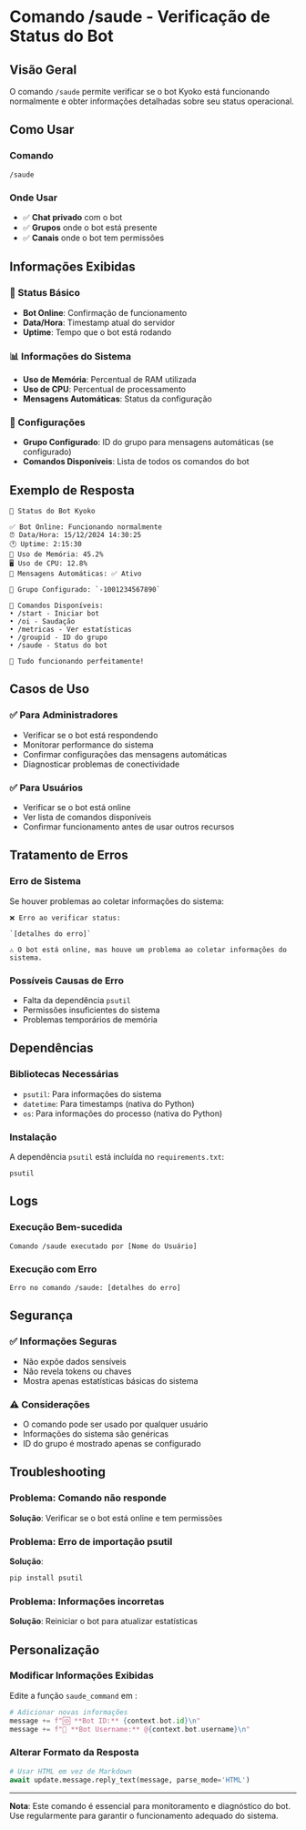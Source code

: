 # Comando /saude - Verificação de Status do Bot

## Visão Geral

O comando `/saude` permite verificar se o bot Kyoko está funcionando normalmente e obter informações detalhadas sobre seu status operacional.

## Como Usar

### Comando
```
/saude
```

### Onde Usar
- ✅ **Chat privado** com o bot
- ✅ **Grupos** onde o bot está presente
- ✅ **Canais** onde o bot tem permissões

## Informações Exibidas

### 🤖 Status Básico
- **Bot Online**: Confirmação de funcionamento
- **Data/Hora**: Timestamp atual do servidor
- **Uptime**: Tempo que o bot está rodando

### 📊 Informações do Sistema
- **Uso de Memória**: Percentual de RAM utilizada
- **Uso de CPU**: Percentual de processamento
- **Mensagens Automáticas**: Status da configuração

### 🎯 Configurações
- **Grupo Configurado**: ID do grupo para mensagens automáticas (se configurado)
- **Comandos Disponíveis**: Lista de todos os comandos do bot

## Exemplo de Resposta

```
🤖 Status do Bot Kyoko

✅ Bot Online: Funcionando normalmente
⏰ Data/Hora: 15/12/2024 14:30:25
🕐 Uptime: 2:15:30
💾 Uso de Memória: 45.2%
🖥️ Uso de CPU: 12.8%
📢 Mensagens Automáticas: ✅ Ativo

🎯 Grupo Configurado: `-1001234567890`

🔄 Comandos Disponíveis:
• /start - Iniciar bot
• /oi - Saudação
• /metricas - Ver estatísticas
• /groupid - ID do grupo
• /saude - Status do bot

💚 Tudo funcionando perfeitamente!
```

## Casos de Uso

### ✅ Para Administradores
- Verificar se o bot está respondendo
- Monitorar performance do sistema
- Confirmar configurações das mensagens automáticas
- Diagnosticar problemas de conectividade

### ✅ Para Usuários
- Verificar se o bot está online
- Ver lista de comandos disponíveis
- Confirmar funcionamento antes de usar outros recursos

## Tratamento de Erros

### Erro de Sistema
Se houver problemas ao coletar informações do sistema:

```
❌ Erro ao verificar status:

`[detalhes do erro]`

⚠️ O bot está online, mas houve um problema ao coletar informações do sistema.
```

### Possíveis Causas de Erro
- Falta da dependência `psutil`
- Permissões insuficientes do sistema
- Problemas temporários de memória

## Dependências

### Bibliotecas Necessárias
- `psutil`: Para informações do sistema
- `datetime`: Para timestamps (nativa do Python)
- `os`: Para informações do processo (nativa do Python)

### Instalação
A dependência `psutil` está incluída no `requirements.txt`:
```
psutil
```

## Logs

### Execução Bem-sucedida
```
Comando /saude executado por [Nome do Usuário]
```

### Execução com Erro
```
Erro no comando /saude: [detalhes do erro]
```

## Segurança

### ✅ Informações Seguras
- Não expõe dados sensíveis
- Não revela tokens ou chaves
- Mostra apenas estatísticas básicas do sistema

### ⚠️ Considerações
- O comando pode ser usado por qualquer usuário
- Informações do sistema são genéricas
- ID do grupo é mostrado apenas se configurado

## Troubleshooting

### Problema: Comando não responde
**Solução**: Verificar se o bot está online e tem permissões

### Problema: Erro de importação psutil
**Solução**: 
```bash
pip install psutil
```

### Problema: Informações incorretas
**Solução**: Reiniciar o bot para atualizar estatísticas

## Personalização

### Modificar Informações Exibidas
Edite a função `saude_command` em <mcfile name="bot.py" path="bot.py"></mcfile>:

```python
# Adicionar novas informações
message += f"🆔 **Bot ID:** {context.bot.id}\n"
message += f"👤 **Bot Username:** @{context.bot.username}\n"
```

### Alterar Formato da Resposta
```python
# Usar HTML em vez de Markdown
await update.message.reply_text(message, parse_mode='HTML')
```

---

**Nota**: Este comando é essencial para monitoramento e diagnóstico do bot. Use regularmente para garantir o funcionamento adequado do sistema.